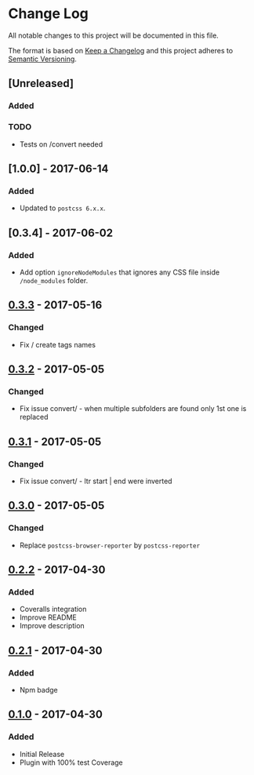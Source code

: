 # Change Log
All notable changes to this project will be documented in this file.

The format is based on [Keep a Changelog](http://keepachangelog.com/)
and this project adheres to [Semantic Versioning](http://semver.org/).

## [Unreleased]
### Added

### TODO
- Tests on /convert needed

## [1.0.0] - 2017-06-14
### Added
- Updated to `postcss 6.x.x`.

## [0.3.4] - 2017-06-02
### Added
- Add option `ignoreNodeModules` that ignores any CSS file inside `/node_modules` folder.

## [0.3.3] - 2017-05-16
### Changed
- Fix / create tags names

## [0.3.2] - 2017-05-05
### Changed
- Fix issue convert/ - when multiple subfolders are found only 1st one is replaced

## [0.3.1] - 2017-05-05
### Changed
- Fix issue convert/ - ltr start | end were inverted

## [0.3.0] - 2017-05-05
### Changed
- Replace `postcss-browser-reporter` by `postcss-reporter`

## [0.2.2] - 2017-04-30
### Added
- Coveralls integration
- Improve README
- Improve description

## [0.2.1] - 2017-04-30
### Added
- Npm badge

## [0.1.0] - 2017-04-30
### Added
- Initial Release
- Plugin with 100% test Coverage

[0.3.3]: https://github.com/sandrina-p/postcss-start-to-end/compare/0.3.2...0.3.3
[0.3.2]: https://github.com/sandrina-p/postcss-start-to-end/compare/0.3.1...0.3.2
[0.3.1]: https://github.com/sandrina-p/postcss-start-to-end/compare/0.3.0...0.3.1
[0.3.0]: https://github.com/sandrina-p/postcss-start-to-end/compare/0.2.2...0.3.0
[0.2.2]: https://github.com/sandrina-p/postcss-start-to-end/compare/0.2.1...0.2.2
[0.2.1]: https://github.com/sandrina-p/postcss-start-to-end/compare/0.1.0...0.2.1
[0.1.0]: https://github.com/sandrina-p/postcss-start-to-end/tags/v0.1.0
